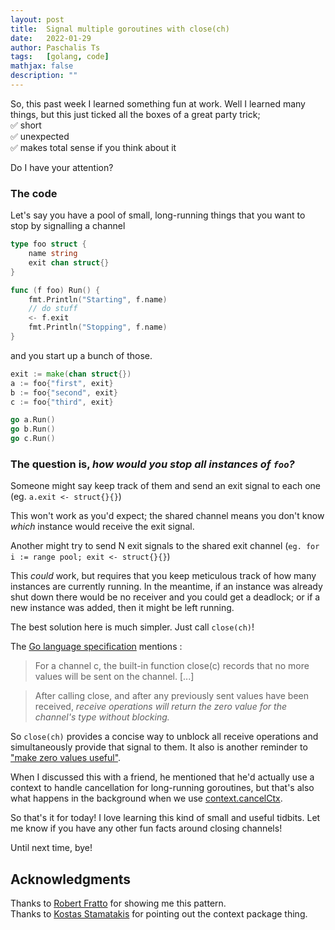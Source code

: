 ```yaml
---
layout: post
title:  Signal multiple goroutines with close(ch)
date:   2022-01-29
author: Paschalis Ts
tags:   [golang, code]
mathjax: false
description: ""
---
```


So, this past week I learned something fun at work. Well I learned many things, but this just ticked all the boxes of a great party trick;   
✅ short  
✅ unexpected  
✅ makes total sense if you think about it  

Do I have your attention?

### The code
Let's say you have a pool of small, long-running things that you want to stop by signalling a channel
```go
type foo struct {
	name string
	exit chan struct{}
}

func (f foo) Run() {
	fmt.Println("Starting", f.name)
	// do stuff
	<- f.exit
	fmt.Println("Stopping", f.name)
}
```

and you start up a bunch of those.
```go 
exit := make(chan struct{})
a := foo{"first", exit}
b := foo{"second", exit}
c := foo{"third", exit}

go a.Run()
go b.Run()
go c.Run()
```

### The question is, _how would you stop all instances of `foo`?_

Someone might say keep track of them and send an exit signal to each one (eg. `a.exit <- struct{}{}`)

This won't work as you'd expect; the shared channel means you don't know _which_ instance would receive the exit signal.

Another might try to send N exit signals to the shared exit channel (`eg. for i := range pool; exit <- struct{}{}`)

This _could_ work, but requires that you keep meticulous track of how many instances are currently running. In the meantime, if an instance was already shut down there would be no receiver and you could get a deadlock; or if a new instance was added, then it might be left running.

The best solution here is much simpler. Just call `close(ch)`!

The [Go language specification](https://go.dev/ref/spec#Close) mentions : 

> For a channel c, the built-in function close(c) records that no more values will be sent on the channel. [...]

> After calling close, and after any previously sent values have been received, _receive operations will return the zero value for the channel's type without blocking._

So `close(ch)` provides a concise way to unblock all receive operations and simultaneously provide that signal to them. It also is another reminder to ["make zero values useful"](https://dave.cheney.net/2013/01/19/what-is-the-zero-value-and-why-is-it-useful).

When I discussed this with a friend, he mentioned that he'd actually use a context to handle cancellation for long-running goroutines, but that's also what happens in the background when we use [context.cancelCtx](https://github.com/golang/go/blob/release-branch.go1.17/src/context/context.go#L411).

So that's it for today! I love learning this kind of small and useful tidbits. Let me know if you have any other fun facts around closing channels!

Until next time, bye!



## Acknowledgments
Thanks to [Robert Fratto](https://mobile.twitter.com/robertfratto) for showing me this pattern.  
Thanks to [Kostas Stamatakis](https://mobile.twitter.com/moukoublen) for pointing out the context package thing.

